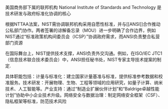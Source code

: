 美国商务部下属的联邦机构 
National Institute of Standards and Technology
是​​技术研发与政府标准化协调的核心​​

根据NTTAA法案，NIST需协调联邦机构采用自愿性标准，并与[[ANSI]]合作推动公私部门协作。两者签署的​​谅解备忘录（MOU）​​进一步明确了合作边界，例如NIST通过“标准政策机构间委员会（ICSP）”协调政府需求，而ANSI负责整合私营部门资源

在国际舞台上，NIST提供技术支撑，ANSI负责外交沟通。例如，在ISO/IEC JTC1（信息技术联合技术委员会）中，ANSI担任秘书处，NIST专家主导技术提案的制定.

具体职能包括：
​​计量与标准化​​：建立国家计量基准与标准，提供标准参考数据和校准服务。
​​技术研发​​：开展物理、生物、工程等领域的应用研究，如量子计算、纳米技术、人工智能等。
​​产业支持​​：通过“制造业扩展伙伴计划”和“Baldrige卓越性能计划”协助中小企业技术升级。
​​网络安全与数据治理​​：制定网络安全框架（CSF）、隐私框架等标准，防范技术风险